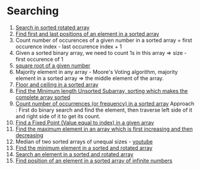 # Searching

1. [Search in sorted rotated array](https://www.geeksforgeeks.org/search-an-element-in-a-sorted-and-pivoted-array/)
2. [Find first and last positions of an element in a sorted array](https://www.geeksforgeeks.org/find-first-and-last-positions-of-an-element-in-a-sorted-array/)
3. Count number of occurences of a given number in a sorted array = first occurence index - last occurence index + 1
4. Given a sorted binary array, we need to count 1s in this array => size - first occurence of 1
5. [square root of a given number](https://www.geeksforgeeks.org/square-root-of-an-integer/)
6. Majority element in any array - Moore's Voting algorithm, majority element in a sorted array => the middle element of the array.
7. [Floor and ceiling in a sorted array](https://www.geeksforgeeks.org/ceiling-in-a-sorted-array/)
8. [Find the Minimum length Unsorted Subarray, sorting which makes the complete array sorted](https://www.geeksforgeeks.org/minimum-length-unsorted-subarray-sorting-which-makes-the-complete-array-sorted/)
9. [Count number of occurrences (or frequency) in a sorted array](https://www.geeksforgeeks.org/count-number-of-occurrences-or-frequency-in-a-sorted-array/)
Approach : First do binary search and find the element, then traverse left side of it and right side of it to get its count.
10. [Find a Fixed Point (Value equal to index) in a given array](https://www.geeksforgeeks.org/find-a-fixed-point-in-a-given-array/)
11. [Find the maximum element in an array which is first increasing and then decreasing](https://www.geeksforgeeks.org/find-the-maximum-element-in-an-array-which-is-first-increasing-and-then-decreasing/)
12. Median of two sorted arrays of unequal sizes - [youtube](https://youtu.be/nv7F4PiLUzo)
13. [Find the minimum element in a sorted and rotated array](https://www.geeksforgeeks.org/find-minimum-element-in-a-sorted-and-rotated-array/)
14. [Search an element in a sorted and rotated array](https://www.geeksforgeeks.org/search-an-element-in-a-sorted-and-pivoted-array/)
15. [Find position of an element in a sorted array of infinite numbers](https://www.geeksforgeeks.org/find-position-element-sorted-array-infinite-numbers/)